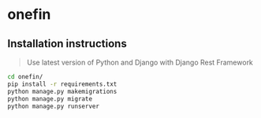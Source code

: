 # onefin

## Installation instructions

> Use latest version of Python and Django with Django Rest Framework

```bash
cd onefin/
pip install -r requirements.txt
python manage.py makemigrations
python manage.py migrate
python manage.py runserver
```
